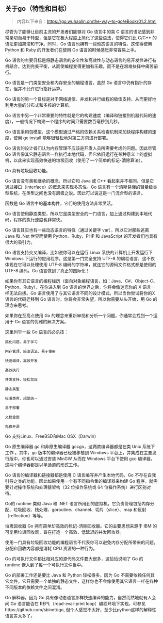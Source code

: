 ## 关于go（特性和目标）

>内容以下来自：https://go.wuhaolin.cn/the-way-to-go/eBook/01.2.html

尽管为了能够让目前主流的开发者们能够对 Go 语言中的类 C 语言的语法感到非常亲切而易于转型，但是它在极大程度上简化了这些语法，使得它们比 C/C++ 的语法更加简洁和干净。同时，Go 语言也拥有一些动态语言的特性，这使得使用 Python 和 Ruby 的开发者们在使用 Go 语言的时候感觉非常容易上手。

Go 语言的主要目标是将静态语言的安全性和高效性与动态语言的易开发性进行有机结合，达到完美平衡，从而使编程变得更加有乐趣，而不是在艰难抉择中痛苦前行。

Go 语言是一门类型安全和内存安全的编程语言。虽然 Go 语言中仍有指针的存在，但并不允许进行指针运算。

Go 语言的另一个目标是对于网络通信、并发和并行编程的极佳支持，从而更好地利用大量的分布式和多核的计算机。

Go 语言中另一个非常重要的特性就是它的构建速度（编译和链接到机器代码的速度），一般情况下构建一个程序的时间只需要数百毫秒到几秒。

Go 语言采用包模型，这个模型通过严格的依赖关系检查机制来加快程序构建的速度，使用 go install 能够很轻松地对第三方包进行部署。

Go 语言的设计者们认为内存管理不应该是开发人员所需要考虑的问题。因此尽管 Go 语言像其它静态语言一样执行本地代码，但它依旧运行在某种意义上的虚拟机，以此来实现高效快速的垃圾回收（使用了一个简单的标记-清除算法）。

Go 具有垃圾回收功能。

Go 语言没有类和继承的概念，所以它和 Java 或 C++ 看起来并不相同。但是它通过接口（interface）的概念来实现多态性。Go 语言有一个清晰易懂的轻量级类型系统，在类型之间也没有层级之说。因此可以说这是一门混合型的语言。

函数是 Go 语言中的基本构件，它们的使用方法非常灵活。

Go 语言使用静态类型，所以它是类型安全的一门语言，加上通过构建到本地代码，程序的执行速度也非常快。

Go 语言其实也有一些动态语言的特性（通过关键字 var），所以它对那些逃离 Java 和 .Net 世界而使用 Python、Ruby、PHP 和 JavaScript 的开发者们也具有很大的吸引力。

Go 语言支持交叉编译，比如说你可以在运行 Linux 系统的计算机上开发运行下 Windows 下运行的应用程序。这是第一门完全支持 UTF-8 的编程语言，这不仅体现在它可以处理使用 UTF-8 编码的字符串，就连它的源码文件格式都是使用的 UTF-8 编码。Go 语言做到了真正的国际化！

如果你有其它语言的编程经历（面向对象编程语言，如：Java、C#、Object-C、Python、Ruby），在你进入到 Go 语言的世界之后，你将会像迷恋你的 X 语言一样无法自拔。Go 语言使用了与其它语言不同的设计模式，所以当你尝试将你的X语言的代码迁移到 Go 语言时，你将会非常失望，所以你需要从头开始，用 Go 的理念来思考。

如果你在至高点使用 Go 的理念来重新审视和分析一个问题，你通常会找到一个适用于 Go 语言的优雅的解决方案。

这里列举一些 Go 语言的必杀技：

    简化问题，易于学习
    
    内存管理，简洁语法，易于使用
    
    快速编译，高效开发
    
    高效执行
    
    并发支持，轻松驾驭
    
    静态类型
    
    标准类库，规范统一
    
    易于部署
    
    文档全面
    
    免费开源
    

Go 支持Linux、FreeBSD和Mac OSX（Darwin）

Go 原生编译器 gc 和非原生编译器 gccgo，这两款编译器都是在类 Unix 系统下工作 。其中，gc 版本的编译器已经被移植到 Windows 平台上，并集成在主要发行版中，你也可以通过安装 MinGW 从而在 Windows 平台下使用 gcc 编译器。这两个编译器都是以单通道的形式工作。

Go 语言的编译器和链接器都是使用 C 语言编写并产生本地代码，Go 不存在自我引导之类的功能。因此如果使用一个有不同指令集的编译器来构建 Go 程序，就需要针对操作系统和处理器架构（32 位操作系统或 64 位操作系统）进行区别对待。

Go的 runtime 类似 Java 和 .NET 语言所用到的虚拟机，它负责管理包括内存分配、垃圾回收、栈处理、goroutine、channel、切片（slice）、map 和反射（reflection）等等。


垃圾回收器 Go 拥有简单却高效的标记-清除回收器。它的主要思想来源于 IBM 的可复用垃圾回收器，旨在打造一个高效、低延迟的并发回收器。

使用一门具有垃圾回收功能的编程语言不代表你可以避免内存分配所带来的问题，分配和回收内容都是消耗 CPU 资源的一种行为。

Go 的可执行文件都比相对应的源代码文件要大很多，这恰恰说明了 Go 的 runtime 嵌入到了每一个可执行文件当中。

Go 的部署工作还是要比 Java 和 Python 轻松得多。因为 Go 不需要依赖任何其它文件，它只需要一个单独的静态文件，这样你也不会像使用其它语言一样在各种不同版本的依赖文件之间混淆。

Go 解释器。因为 Go 具有像动态语言那样快速编译的能力，自然而然地就有人会问 Go 语言能否在 REPL（read-eval-print loop）编程环境下实现。可参见https://github.com/sbinet/igo, 但个人感觉不太好，至少比python这样的解释性语言差太多了。
